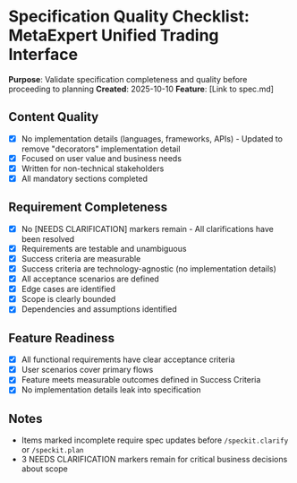 # Specification Quality Checklist: MetaExpert Unified Trading Interface

**Purpose**: Validate specification completeness and quality before proceeding to planning
**Created**: 2025-10-10
**Feature**: [Link to spec.md]

## Content Quality

- [x] No implementation details (languages, frameworks, APIs) - Updated to remove "decorators" implementation detail
- [x] Focused on user value and business needs
- [x] Written for non-technical stakeholders
- [x] All mandatory sections completed

## Requirement Completeness

- [x] No [NEEDS CLARIFICATION] markers remain - All clarifications have been resolved
- [x] Requirements are testable and unambiguous
- [x] Success criteria are measurable
- [x] Success criteria are technology-agnostic (no implementation details)
- [x] All acceptance scenarios are defined
- [x] Edge cases are identified
- [x] Scope is clearly bounded
- [x] Dependencies and assumptions identified

## Feature Readiness

- [x] All functional requirements have clear acceptance criteria
- [x] User scenarios cover primary flows
- [x] Feature meets measurable outcomes defined in Success Criteria
- [x] No implementation details leak into specification

## Notes

- Items marked incomplete require spec updates before `/speckit.clarify` or `/speckit.plan`
- 3 NEEDS CLARIFICATION markers remain for critical business decisions about scope